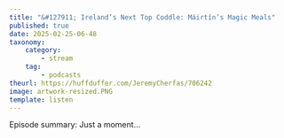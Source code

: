 ```yaml
---
title: "&#127911; Ireland’s Next Top Coddle: Máirtín’s Magic Meals"
published: true
date: 2025-02-25-06-48
taxonomy:
    category:
        - stream
    tag:
        - podcasts
theurl: https://huffduffer.com/JeremyCherfas/706242
image: artwork-resized.PNG
template: listen
---
```


Episode summary: Just a moment…
